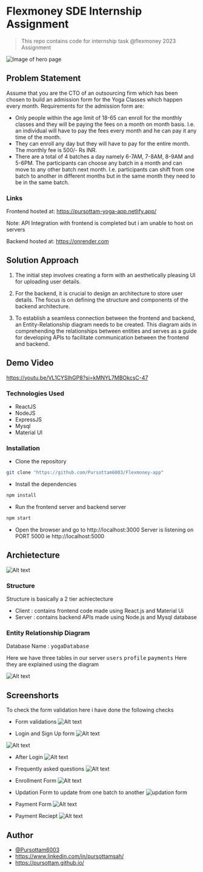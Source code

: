 # Flexmoney SDE Internship Assignment 
> This repo contains code for internship task @flexmoney 2023 Assignment

![Image of hero page](public/image-1.png)

## Problem Statement 
Assume that you are the CTO of an outsourcing firm which has been chosen to build an
admission form for the Yoga Classes which happen every month.
Requirements for the admission form are:
- Only people within the age limit of 18-65 can enroll for the monthly classes and they will
be paying the fees on a month on month basis. I.e. an individual will have to pay the fees
every month and he can pay it any time of the month.
- They can enroll any day but they will have to pay for the entire month. The monthly fee is
500/- Rs INR.
- There are a total of 4 batches a day namely 6-7AM, 7-8AM, 8-9AM and 5-6PM. The
participants can choose any batch in a month and can move to any other batch next
month. I.e. participants can shift from one batch to another in different months but in the
same month they need to be in the same batch.


### Links
Frontend hosted at: https://pursottam-yoga-app.netlify.app/

Note: API Integration with frontend is completed but i am unable to host on servers

Backend hosted at: https://onrender.com 
## Solution Approach
1. The initial step involves creating a form with an aesthetically pleasing UI for uploading user details.

2. For the backend, it is crucial to design an architecture to store user details. The focus is on defining the structure and components of the backend architecture.

3. To establish a seamless connection between the frontend and backend, an Entity-Relationship diagram needs to be created. This diagram aids in comprehending the relationships between entities and serves as a guide for developing APIs to facilitate communication between the frontend and backend.

## Demo Video 
<!-- 
<iframe width="560" height="315" src="https://www.youtube.com/embed/VL1CYSIhGP8?si=5ZSts_-oZb5Zp1VX" title="YouTube video player" frameborder="0" allow="accelerometer; autoplay; clipboard-write; encrypted-media; gyroscope; picture-in-picture; web-share" allowfullscreen></iframe> -->

https://youtu.be/VL1CYSIhGP8?si=kMNYL7MBOkcsC-47

### Technologies Used
* ReactJS
* NodeJS
* ExpressJS
* Mysql 
* Material UI

### Installation
* Clone the repository

```bash
git clone "https://github.com/Pursottam6003/Flexmoney-app"

```
* Install the dependencies

```bash
npm install
```

* Run the frontend server and backend server

```bash
npm start
```
* Open the browser and go to http://localhost:3000 
Server is listening on PORT 5000 ie  http://localhost:5000 

## Archietecture 
![Alt text](public/image-3.png)
### Structure
Structure is basically a 2 tier achiectecture 
- Client : contains frontend code made using React.js and Material Ui 
- Server : contains backend APIs made using Node.js and Mysql database 

### Entity Relationship Diagram
Database Name : <kbd>yogaDatabase</kdb>

Here we have three tables in our server 
<kbd>users</kbd>  <kbd>profile</kbd>     <kbd>payments</kbd>
Here they are explained using the diagram 

![Alt text](public/image-4.png)



## Screenshorts 

To check the form validation here i have done the following checks 
* Form validations
![Alt text](public/image.png)


* Login and Sign Up form 
![Alt text](public/image-9.png)

![Alt text](public/image-10.png)

* After Login 
![Alt text](public/image-6.png)

* Frequently asked questions 
![Alt text](public/image-7.png)

* Enrollment Form 
![Alt text](public/image-8.png)

* Updation Form to update from one batch to another 
![updation form](public/image-5.png)
* Payment Form 
![Alt text](public/image-11.png)


* Payment Reciept 
![Alt text](public/image-2.png)
## Author

- [@Pursottam6003](https://www.github.com/Pursottam6003)
- https://www.linkedin.com/in/pursottamsah/
- https://pursottam.github.io/


